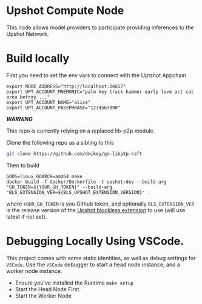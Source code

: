 # Upshot Compute Node

This node allows model providers to participate providing inferences to the Upshot Network.

# Build locally

First you need to set the env vars to connect with the Uptshot Appchain
```
export NODE_ADDRESS="http://localhost:26657"
export UPT_ACCOUNT_MNEMONIC="palm key track hammer early love act cat area betray ..."
export UPT_ACCOUNT_NAME="alice"
export UPT_ACCOUNT_PASSPHRASE="1234567890"
```

***WARNING***

This repo is currently relying on a replaced lib-p2p module.

Clone the following repo as a sibling to this

```bash
git clone https://github.com/dmikey/go-libp2p-raft
```

Then to build

```
GOOS=linux GOARCH=amd64 make
docker build -f docker/Dockerfile -t upshot:dev --build-arg "GH_TOKEN=${YOUR_GH_TOKEN}" --build-arg "BLS_EXTENSION_VER=${BLS_UPSHOT_EXTENSION_VERSION}" . 
```

where `YOUR_GH_TOKEN` is you Github token, and optionally `BLS_EXTENSION_VER` is the release version of the [Upshot blockless extension](https://github.com/upshot-tech/upshot-blockless-extension) to use (will use latest if not set).

# Debugging Locally Using VSCode.

This project comes with some static identities, as well as debug settings for `VSCode`. Use the `VSCode` debugger to start a head node instance, and a worker node instance.

* Ensure you've installed the Runtime `make setup`
* Start the Head Node First
* Start the Worker Node